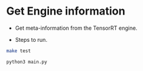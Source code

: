 # Get Engine information

+ Get meta-information from the TensorRT engine.

+ Steps to run.

```bash
make test

python3 main.py
```
